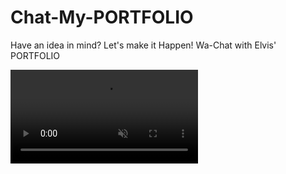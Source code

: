 # Chat-My-PORTFOLIO
Have an idea in mind?  Let's make it Happen! Wa-Chat with Elvis' PORTFOLIO

<video autoplay muted>
  <source src="assets/Screencast from 13-03-2023 12:44:57 ALASIRI.webm   " type="video/webm">
</video>
